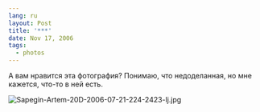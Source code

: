 ```yaml
---
lang: ru
layout: Post
title: '***'
date: Nov 17, 2006
tags:
  - photos
---
```


А вам нравится эта фотография? Понимаю, что недоделанная, но мне кажется, что-то в ней есть.

![Sapegin-Artem-20D-2006-07-21-224-2423-lj.jpg](upload://Sapegin-Artem-20D-2006-07-21-224-2423-lj.jpg)
